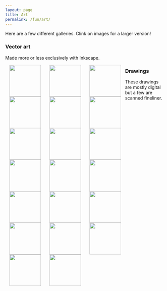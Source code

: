 ```yaml
---
layout: page
title: Art
permalink: /fun/art/
---
```


Here are a few different galleries. Clink on images for a
larger version!

### Vector art

Made more or less exclusively with Inkscape.<br/>

<a href="/assets/art/vector/er=epr.png" style="float: left; margin-left:
10pt; margin-right: 10pt;"><img border="0" height="100"
src="https://hapax.github.io/assets/art/vector/er=epr.png"
/></a>

<a href="/assets/art/vector/eye.jpg" style="float: left; margin-left:
10pt; margin-right: 10pt;"><img border="0" height="100"
src="https://hapax.github.io/assets/art/vector/eye.jpg"
/></a>

<a href="/assets/art/vector/qgcat.png" style="float: left; margin-left:
10pt; margin-right: 10pt;"><img border="0" height="100"
src="https://hapax.github.io/assets/art/vector/qgcat.png"
/></a>

<a href="/assets/art/vector/retro.jpg" style="float: left; margin-left:
10pt; margin-right: 10pt;"><img border="0" height="100"
src="https://hapax.github.io/assets/art/vector/retro.jpg"
/></a>

<a href="/assets/art/vector/vaporwave.jpg" style="float: left; margin-left:
10pt; margin-right: 10pt;"><img border="0" height="100"
src="https://hapax.github.io/assets/art/vector/vaporwave.jpg"
/></a>

<a href="/assets/art/vector/circle.jpg" style="float: left; margin-left:
10pt; margin-right: 10pt;"><img border="0" height="100"
src="https://hapax.github.io/assets/art/vector/circle.jpg"
/></a>

<a href="/assets/art/vector/torquay.png" style="float: left; margin-left:
10pt; margin-right: 10pt;"><img border="0" height="100"
src="https://hapax.github.io/assets/art/vector/torquay.png"
/></a>

<a href="/assets/art/vector/torquay.png"></a>


### Drawings

These drawings are mostly digital but a few are scanned fineliner.<br/>

<div>
<a href="/assets/art/drawing/antenna.jpg" style="float: left; margin-left:
10pt; margin-right: 10pt;"><img border="0" height="100"
src="https://hapax.github.io/assets/art/drawing/antenna.jpg"
/></a>

<a href="/assets/art/drawing/deaf.jpg" style="float: left; margin-left:
10pt; margin-right: 10pt"><img border="0" height="100"
src="https://hapax.github.io/assets/art/drawing/deaf.jpg"
/></a>

<a href="/assets/art/drawing/felp.jpg" style="float: left; margin-left:
10pt; margin-right: 10pt"><img border="0" height="100"
src="https://hapax.github.io/assets/art/drawing/felp.jpg"
/></a>

<a href="/assets/art/drawing/hat.jpg" style="float: left; margin-left:
10pt; margin-right: 10pt"><img border="0" height="100"
src="https://hapax.github.io/assets/art/drawing/hat.jpg"
/></a>

<a href="/assets/art/drawing/ill.jpg" style="float: left; margin-left:
10pt; margin-right: 10pt"><img border="0" height="100"
src="https://hapax.github.io/assets/art/drawing/ill.jpg"
/></a>

<a href="/assets/art/drawing/joyce.jpg" style="float: left; margin-left:
10pt; margin-right: 10pt"><img border="0" height="100"
src="https://hapax.github.io/assets/art/drawing/joyce.jpg"
/></a>

<a href="/assets/art/drawing/kafka.jpg" style="float: left; margin-left:
10pt; margin-right: 10pt"><img border="0" height="100"
src="https://hapax.github.io/assets/art/drawing/kafka.jpg"
/></a>

<a href="/assets/art/drawing/laugh.jpg" style="float: left; margin-left:
10pt; margin-right: 10pt"><img border="0" height="100"
src="https://hapax.github.io/assets/art/drawing/laugh.jpg"
/></a>

<a href="/assets/art/drawing/morrissey.jpg" style="float: left; margin-left:
10pt; margin-right: 10pt"><img border="0" height="100"
src="https://hapax.github.io/assets/art/drawing/morrissey.jpg"
/></a>

<a href="/assets/art/drawing/rabbit.jpg" style="float: left; margin-left:
10pt; margin-right: 10pt"><img border="0" height="100"
src="https://hapax.github.io/assets/art/drawing/rabbit.jpg"
/></a>

<a href="/assets/art/drawing/rasputin.jpg" style="float: left; margin-left:
10pt; margin-right: 10pt"><img border="0" height="100"
src="https://hapax.github.io/assets/art/drawing/rasputin.jpg"
/></a>

<a href="/assets/art/drawing/siouxsie.jpg" s style="float: left; margin-left:
10pt; margin-right: 10pt"><img border="0" height="100"
src="https://hapax.github.io/assets/art/drawing/siouxsie.jpg"
/></a>

<a href="/assets/art/drawing/zombie.jpg" style="margin-left:
10pt; margin-right: 10pt"><img border="0" height="100"
src="https://hapax.github.io/assets/art/drawing/zombie.jpg"
/></a>
</div>
<br/>
